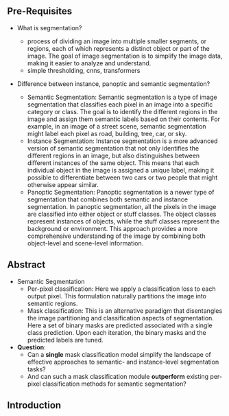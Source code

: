 ## Pre-Requisites
- What is segmentation?
    - process of dividing an image into multiple smaller segments, or regions, each of which represents a distinct object or part of the image. The goal of image segmentation is to simplify the image data, making it easier to analyze and understand.
    - simple thresholding, cnns, transformers

- Difference between instance, panoptic and semantic segmentation?
    - Semantic Segmentation: Semantic segmentation is a type of image segmentation that classifies each pixel in an image into a specific category or class. The goal is to identify the different regions in the image and assign them semantic labels based on their contents. For example, in an image of a street scene, semantic segmentation might label each pixel as road, building, tree, car, or sky.
    - Instance Segmentation: Instance segmentation is a more advanced version of semantic segmentation that not only identifies the different regions in an image, but also distinguishes between different instances of the same object. This means that each individual object in the image is assigned a unique label, making it possible to differentiate between two cars or two people that might otherwise appear similar.
    - Panoptic Segmentation: Panoptic segmentation is a newer type of segmentation that combines both semantic and instance segmentation. In panoptic segmentation, all the pixels in the image are classified into either object or stuff classes. The object classes represent instances of objects, while the stuff classes represent the background or environment. This approach provides a more comprehensive understanding of the image by combining both object-level and scene-level information.


## Abstract 
- Semantic Segmentation
    - Per-pixel classification: Here we apply a classification loss to each output pixel. This formulation naturally partitions the image into semantic regions.
    - Mask classification: This is an alternative paradigm that disentangles the image partitioning and classification aspects of segmentation. Here a set of binary masks are predicted associated with a single class prediction. Upon each iteration, the binary masks and the predicted labels are tuned.
- **Question**: 
    - Can a **single** mask classification model simplify the landscape of effective approaches to semantic- and instance-level segmentation tasks?
    - And can such a mask classification module **outperform** existing per-pixel classification methods for semantic segmentation?

## Introduction

